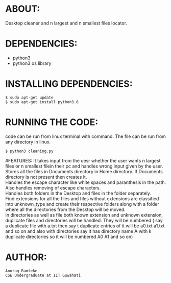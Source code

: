 # ABOUT:

Desktop cleaner and n largest and n smallest files locator.


# DEPENDENCIES: 

- python3 
- python3 os library



# INSTALLING DEPENDENCIES:

```
$ sudo apt-get update
$ sudo apt-get install python3.6
```


# RUNNING THE CODE:
code can be run from linux terminal with command. The file can be run from any directory in linux.
```
$ python3 cleaning.py 
```
#FEATURES:
It takes input from the uesr whether the user wants n largest files or n smallest filein their pc and handles wrong input given by the user.<br />
Stores all the files in Documents directory in Home directory. If Documents directory is not present then creates it.<br />
Handles the escape character like white spaces and paranthesis in the path. Also handles removing of escape characters.<br />
Handles both folders in the Desktop and files in the folder separately.<br />
Find extensions for all the files and files without extensions are classified into unknown_type and create their respective folders along with a folder where all the directories from the Desktop will be moved.<br />
In directories as well as file both known extension and unknown extension, duplicate files and directories will be handled. They will be numbered ( say a duplicate file with a.txt then say t duplicate entries of it will be a0.txt a1.txt and so on and also with directories say it has directory name A with k duplicate directories so it will be numbered A0 A1 and so on)<br />

# AUTHOR:
	Anurag Ramteke
	CSE Undergraduate at IIT Guwahati

	